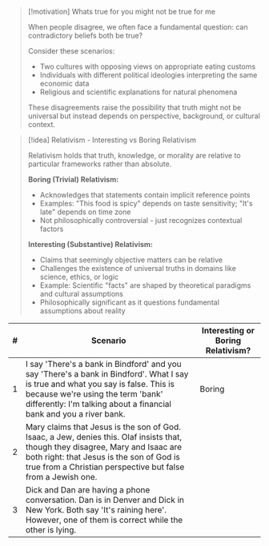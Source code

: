 > [!motivation] Whats true for you might not be true for me
> 
> When people disagree, we often face a fundamental question: can contradictory beliefs both be true?
> 
> Consider these scenarios:
> 
> - Two cultures with opposing views on appropriate eating customs
> - Individuals with different political ideologies interpreting the same economic data
> - Religious and scientific explanations for natural phenomena
> 
> These disagreements raise the possibility that truth might not be universal but instead depends on perspective, background, or cultural context.

> [!idea] Relativism - Interesting vs Boring Relativism
> 
> Relativism holds that truth, knowledge, or morality are relative to particular frameworks rather than absolute.
> 
> **Boring (Trivial) Relativism:**
> 
> - Acknowledges that statements contain implicit reference points
> - Examples: "This food is spicy" depends on taste sensitivity; "It's late" depends on time zone
> - Not philosophically controversial - just recognizes contextual factors
> 
> **Interesting (Substantive) Relativism:**
> 
> - Claims that seemingly objective matters can be relative
> - Challenges the existence of universal truths in domains like science, ethics, or logic
> - Example: Scientific "facts" are shaped by theoretical paradigms and cultural assumptions
> - Philosophically significant as it questions fundamental assumptions about reality

| #   | Scenario                                                                                                                                                                                                                                     | Interesting or Boring Relativism? |
| --- | -------------------------------------------------------------------------------------------------------------------------------------------------------------------------------------------------------------------------------------------- | --------------------------------- |
| 1   | I say 'There's a bank in Bindford' and you say 'There's a bank in Bindford'. What I say is true and what you say is false. This is because we're using the term 'bank' differently: I'm talking about a financial bank and you a river bank. | Boring                            |
| 2   | Mary claims that Jesus is the son of God. Isaac, a Jew, denies this. Olaf insists that, though they disagree, Mary and Isaac are both right: that Jesus is the son of God is true from a Christian perspective but false from a Jewish one.  |                                   |
| 3   | Dick and Dan are having a phone conversation. Dan is in Denver and Dick in New York. Both say 'It's raining here'. However, one of them is correct while the other is lying.                                                                 |                                   |
